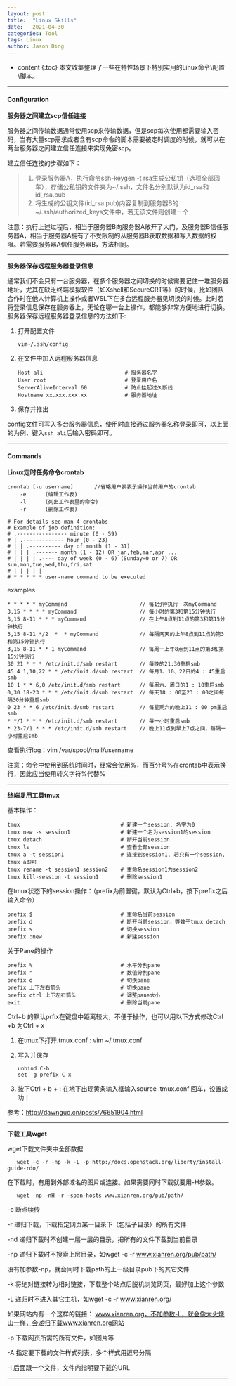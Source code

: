 ```yaml
---
layout: post
title:  "Linux Skills"
date:   2021-04-30
categories: Tool
tags: Linux
author: Jason Ding
---
```


* content
{:toc}
本文收集整理了一些在特性场景下特别实用的Linux命令\配置\脚本。




---

#### **Configuration**

**服务器之间建立scp信任连接**

服务器之间传输数据通常使用scp来传输数据，但是scp每次使用都需要输入密码，当有大量scp需求或者含有scp命令的脚本需要被定时调度的时候，就可以在两台服务器之间建立信任连接来实现免密scp。

建立信任连接的步骤如下：

> 1. 登录服务器A，执行命令ssh-keygen -t rsa生成公私钥（选项全部回车），存储公私钥的文件夹为~/.ssh，文件名分别默认为id_rsa和id_rsa.pub
> 2. 将生成的公钥文件(id_rsa.pub)内容复制到服务器B的~/.ssh/authorized_keys文件中，若无该文件则创建一个

注意：执行上述过程后，相当于服务器B向服务器A敞开了大门，及服务器B信任服务器A，相当于服务器A拥有了不受限制的从服务器B获取数据和写入数据的权限。若需要服务器A信任服务器B，方法相同。

---



**服务器保存远程服务器登录信息**

通常我们不会只有一台服务器，在多个服务器之间切换的时候需要记住一堆服务器地址，尤其在缺乏终端模拟软件（如Xshell和SecureCRT等）的时候，比如团队合作时在他人计算机上操作或者WSL下在多台远程服务器见切换的时候。此时若将登录信息保存在服务器上，无论在哪一台上操作，都能够非常方便地进行切换。服务器保存远程服务器登录信息的方法如下:

1. 打开配置文件

   ```shell
   vim~/.ssh/config
   ```

2. 在文件中加入远程服务器信息

   ```shell
   Host ali                          # 服务器名字
   User root                         # 登录用户名
   ServerAliveInterval 60            # 防止挂起过久断线
   Hostname xx.xxx.xxx.xx            # 服务器地址
   ```

3. 保存并推出

config文件可写入多台服务器信息，使用时直接通过服务器名称登录即可，以上面的为例，键入`ssh ali`后输入密码即可。

---



#### **Commands**

**Linux定时任务命令crontab**

```shell
crontab [-u username]　　　　//省略用户表表示操作当前用户的crontab
    -e      (编辑工作表)
    -l      (列出工作表里的命令)
    -r      (删除工作表)
    
# For details see man 4 crontabs
# Example of job definition:
# .---------------- minute (0 - 59)
# | .------------- hour (0 - 23)
# | | .---------- day of month (1 - 31)
# | | | .------- month (1 - 12) OR jan,feb,mar,apr ...
# | | | | .---- day of week (0 - 6) (Sunday=0 or 7) OR sun,mon,tue,wed,thu,fri,sat
# | | | | |
# * * * * * user-name command to be executed
```

examples

```shell
* * * * * myCommand                       // 每1分钟执行一次myCommand
3,15 * * * * myCommand                    // 每小时的第3和第15分钟执行
3,15 8-11 * * * myCommand                 // 在上午8点到11点的第3和第15分钟执行
3,15 8-11 */2  *  * myCommand             // 每隔两天的上午8点到11点的第3和第15分钟执行
3,15 8-11 * * 1 myCommand                 // 每周一上午8点到11点的第3和第15分钟执行
30 21 * * * /etc/init.d/smb restart       // 每晚的21:30重启smb
45 4 1,10,22 * * /etc/init.d/smb restart  // 每月1、10、22日的4 : 45重启smb
10 1 * * 6,0 /etc/init.d/smb restart      // 每周六、周日的1 : 10重启smb
0,30 18-23 * * * /etc/init.d/smb restart  // 每天18 : 00至23 : 00之间每隔30分钟重启smb
0 23 * * 6 /etc/init.d/smb restart        // 每星期六的晚上11 : 00 pm重启smb
* */1 * * * /etc/init.d/smb restart       // 每一小时重启smb
* 23-7/1 * * * /etc/init.d/smb restart    // 晚上11点到早上7点之间，每隔一小时重启smb
```

查看执行log：vim /var/spool/mail/username

注意：命令中使用到系统时间时，经常会使用%，而百分号%在crontab中表示换行，因此应当使用转义字符\%代替%

---



**终端复用工具tmux**

基本操作：

~~~shell
tmux                                # 新建一个session, 名字为0
tmux new -s session1                # 新建一个名为session1的session
tmux detach                         # 断开当前session
tmux ls                             # 查看全部session
tmux a -t session1                  # 连接到session1, 若只有一个session, tmux a即可
tmux rename -t session1 session2    # 重命名session1为session2
tmux kill-session -t session1       # 删除session1
~~~

在tmux状态下的session操作：（prefix为前置键，默认为Ctrl+b，按下prefix之后输入命令）

~~~shell
prefix $                            # 重命名当前session
prefix d                            # 断开当前session，等效于tmux detach
prefix s                            # 切换session
prefix :new                         # 新建session
~~~

关于Pane的操作

~~~shell
prefix %                            # 水平分割pane
prefix "                            # 数值分割pane
prefix o                            # 切换pane
prefix 上下左右箭头                   # 切换pane
prefix ctrl 上下左右箭头              # 调整pane大小
exit                                # 删除当前pane

~~~

Ctrl+b 的默认prfix在键盘中距离较大，不便于操作，也可以用以下方式修改Ctrl +b 为Ctrl + x

1. 在tmux下打开.tmux.conf : vim ~/.tmux.conf

2. 写入并保存

   ~~~shell
   unbind C-b
   set -g prefix C-x
   ~~~

3. 按下Ctrl + b + : 在地下出现黄条输入框输入source .tmux.conf 回车，设置成功！

参考：http://dawnguo.cn/posts/76651904.html

---



**下载工具wget**

wget下载文件夹中全部数据

```shell
   wget -c -r -np -k -L -p http://docs.openstack.org/liberty/install-guide-rdo/
```

在下载时，有用到外部域名的图片或连接。如果需要同时下载就要用-H参数。

```shell
   wget -np -nH -r –span-hosts www.xianren.org/pub/path/
```

   -c 断点续传

   -r 递归下载，下载指定网页某一目录下（包括子目录）的所有文件

   -nd 递归下载时不创建一层一层的目录，把所有的文件下载到当前目录

   -np 递归下载时不搜索上层目录，如wget -c -r www.xianren.org/pub/path/

没有加参数-np，就会同时下载path的上一级目录pub下的其它文件

   -k 将绝对链接转为相对链接，下载整个站点后脱机浏览网页，最好加上这个参数

   -L 递归时不进入其它主机，如wget -c -r www.xianren.org/

如果网站内有一个这样的链接： www.xianren.org，不加参数-L，就会像大火烧山一样，会递归下载www.xianren.org网站

   -p 下载网页所需的所有文件，如图片等

   -A 指定要下载的文件样式列表，多个样式用逗号分隔

   -i 后面跟一个文件，文件内指明要下载的URL

---



